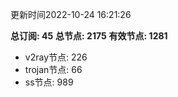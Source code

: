 更新时间2022-10-24 16:21:26

**总订阅: 45**
**总节点: 2175**
**有效节点: 1281**
- v2ray节点: 226
- trojan节点: 66
- ss节点: 989
